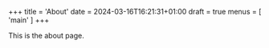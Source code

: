 +++
title = 'About'
date = 2024-03-16T16:21:31+01:00
draft = true
menus = [ 'main' ]
+++

This is the about page.

